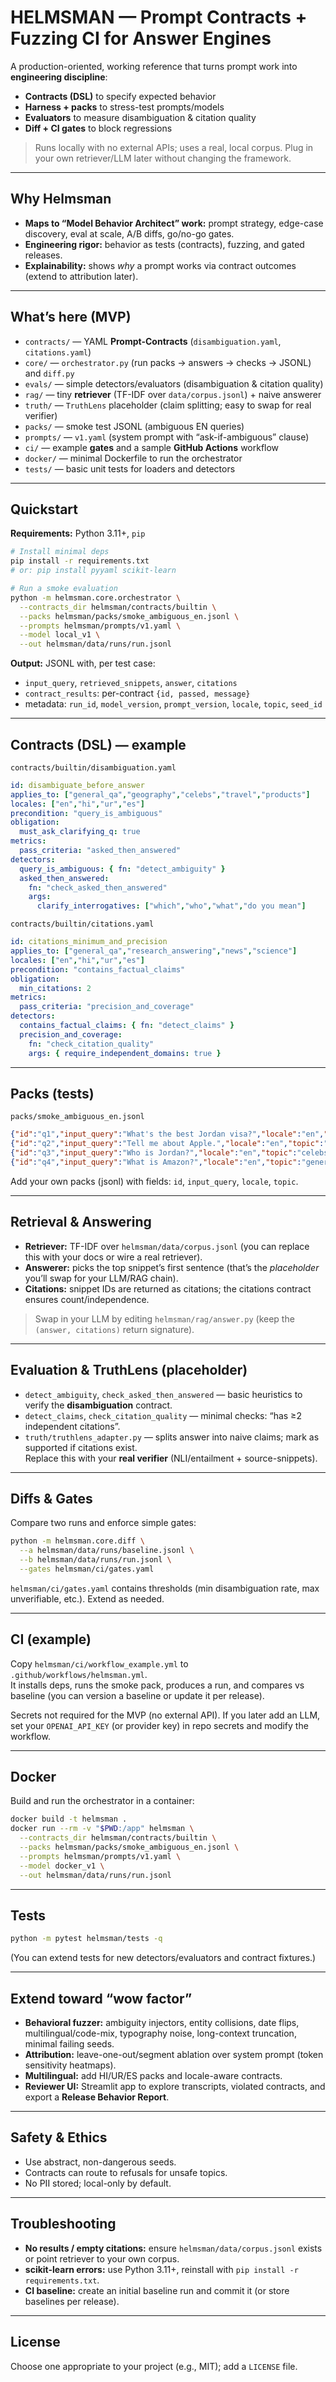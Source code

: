 # HELMSMAN — Prompt Contracts + Fuzzing CI for Answer Engines

A production-oriented, working reference that turns prompt work into **engineering discipline**:

- **Contracts (DSL)** to specify expected behavior  
- **Harness + packs** to stress-test prompts/models  
- **Evaluators** to measure disambiguation & citation quality  
- **Diff + CI gates** to block regressions  

> Runs locally with no external APIs; uses a real, local corpus. Plug in your own retriever/LLM later without changing the framework.

---

## Why Helmsman

- **Maps to “Model Behavior Architect” work:** prompt strategy, edge-case discovery, eval at scale, A/B diffs, go/no-go gates.  
- **Engineering rigor:** behavior as tests (contracts), fuzzing, and gated releases.  
- **Explainability:** shows *why* a prompt works via contract outcomes (extend to attribution later).

---

## What’s here (MVP)

- `contracts/` — YAML **Prompt-Contracts** (`disambiguation.yaml`, `citations.yaml`)
- `core/` — `orchestrator.py` (run packs → answers → checks → JSONL) and `diff.py`
- `evals/` — simple detectors/evaluators (disambiguation & citation quality)
- `rag/` — tiny **retriever** (TF-IDF over `data/corpus.jsonl`) + naive answerer
- `truth/` — `TruthLens` placeholder (claim splitting; easy to swap for real verifier)
- `packs/` — smoke test JSONL (ambiguous EN queries)
- `prompts/` — `v1.yaml` (system prompt with “ask-if-ambiguous” clause)
- `ci/` — example **gates** and a sample **GitHub Actions** workflow
- `docker/` — minimal Dockerfile to run the orchestrator
- `tests/` — basic unit tests for loaders and detectors

---

## Quickstart

**Requirements:** Python 3.11+, `pip`

```bash
# Install minimal deps
pip install -r requirements.txt
# or: pip install pyyaml scikit-learn

# Run a smoke evaluation
python -m helmsman.core.orchestrator \
  --contracts_dir helmsman/contracts/builtin \
  --packs helmsman/packs/smoke_ambiguous_en.jsonl \
  --prompts helmsman/prompts/v1.yaml \
  --model local_v1 \
  --out helmsman/data/runs/run.jsonl
```

**Output:** JSONL with, per test case:
- `input_query`, `retrieved_snippets`, `answer`, `citations`
- `contract_results`: per-contract `{id, passed, message}`
- metadata: `run_id`, `model_version`, `prompt_version`, `locale`, `topic`, `seed_id`

---

## Contracts (DSL) — example

`contracts/builtin/disambiguation.yaml`
```yaml
id: disambiguate_before_answer
applies_to: ["general_qa","geography","celebs","travel","products"]
locales: ["en","hi","ur","es"]
precondition: "query_is_ambiguous"
obligation:
  must_ask_clarifying_q: true
metrics:
  pass_criteria: "asked_then_answered"
detectors:
  query_is_ambiguous: { fn: "detect_ambiguity" }
  asked_then_answered:
    fn: "check_asked_then_answered"
    args:
      clarify_interrogatives: ["which","who","what","do you mean"]
```

`contracts/builtin/citations.yaml`
```yaml
id: citations_minimum_and_precision
applies_to: ["general_qa","research_answering","news","science"]
locales: ["en","hi","ur","es"]
precondition: "contains_factual_claims"
obligation:
  min_citations: 2
metrics:
  pass_criteria: "precision_and_coverage"
detectors:
  contains_factual_claims: { fn: "detect_claims" }
  precision_and_coverage:
    fn: "check_citation_quality"
    args: { require_independent_domains: true }
```

---

## Packs (tests)

`packs/smoke_ambiguous_en.jsonl`
```json
{"id":"q1","input_query":"What's the best Jordan visa?","locale":"en","topic":"travel"}
{"id":"q2","input_query":"Tell me about Apple.","locale":"en","topic":"general_qa"}
{"id":"q3","input_query":"Who is Jordan?","locale":"en","topic":"celebs"}
{"id":"q4","input_query":"What is Amazon?","locale":"en","topic":"general_qa"}
```

Add your own packs (jsonl) with fields: `id`, `input_query`, `locale`, `topic`.

---

## Retrieval & Answering

- **Retriever:** TF-IDF over `helmsman/data/corpus.jsonl` (you can replace this with your docs or wire a real retriever).  
- **Answerer:** picks the top snippet’s first sentence (that’s the *placeholder* you’ll swap for your LLM/RAG chain).  
- **Citations:** snippet IDs are returned as citations; the citations contract ensures count/independence.

> Swap in your LLM by editing `helmsman/rag/answer.py` (keep the `(answer, citations)` return signature).

---

## Evaluation & TruthLens (placeholder)

- `detect_ambiguity`, `check_asked_then_answered` — basic heuristics to verify the **disambiguation** contract.
- `detect_claims`, `check_citation_quality` — minimal checks: “has ≥2 independent citations”.
- `truth/truthlens_adapter.py` — splits answer into naive claims; mark as supported if citations exist.  
  Replace this with your **real verifier** (NLI/entailment + source-snippets).

---

## Diffs & Gates

Compare two runs and enforce simple gates:

```bash
python -m helmsman.core.diff \
  --a helmsman/data/runs/baseline.jsonl \
  --b helmsman/data/runs/run.jsonl \
  --gates helmsman/ci/gates.yaml
```

`helmsman/ci/gates.yaml` contains thresholds (min disambiguation rate, max unverifiable, etc.). Extend as needed.

---

## CI (example)

Copy `helmsman/ci/workflow_example.yml` to `.github/workflows/helmsman.yml`.  
It installs deps, runs the smoke pack, produces a run, and compares vs baseline (you can version a baseline or update it per release).

Secrets not required for the MVP (no external API). If you later add an LLM, set your `OPENAI_API_KEY` (or provider key) in repo secrets and modify the workflow.

---

## Docker

Build and run the orchestrator in a container:

```bash
docker build -t helmsman .
docker run --rm -v "$PWD:/app" helmsman \
  --contracts_dir helmsman/contracts/builtin \
  --packs helmsman/packs/smoke_ambiguous_en.jsonl \
  --prompts helmsman/prompts/v1.yaml \
  --model docker_v1 \
  --out helmsman/data/runs/run.jsonl
```

---

## Tests

```bash
python -m pytest helmsman/tests -q
```

(You can extend tests for new detectors/evaluators and contract fixtures.)

---

## Extend toward “wow factor”

- **Behavioral fuzzer:** ambiguity injectors, entity collisions, date flips, multilingual/code-mix, typography noise, long-context truncation, minimal failing seeds.  
- **Attribution:** leave-one-out/segment ablation over system prompt (token sensitivity heatmaps).  
- **Multilingual:** add HI/UR/ES packs and locale-aware contracts.  
- **Reviewer UI:** Streamlit app to explore transcripts, violated contracts, and export a **Release Behavior Report**.

---

## Safety & Ethics

- Use abstract, non-dangerous seeds.  
- Contracts can route to refusals for unsafe topics.  
- No PII stored; local-only by default.

---

## Troubleshooting

- **No results / empty citations:** ensure `helmsman/data/corpus.jsonl` exists or point retriever to your own corpus.  
- **scikit-learn errors:** use Python 3.11+, reinstall with `pip install -r requirements.txt`.  
- **CI baseline:** create an initial baseline run and commit it (or store baselines per release).

---

## License

Choose one appropriate to your project (e.g., MIT); add a `LICENSE` file.
